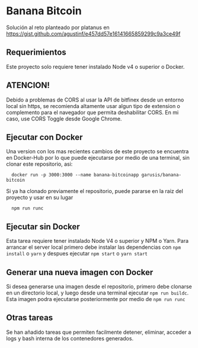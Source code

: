 # Banana Bitcoin

  Solución al reto planteado por platanus en https://gist.github.com/agustinf/e457dd57e16141665859299c9a3ce49f

## Requerimientos

  Este proyecto solo requiere tener instalado Node v4 o superior o Docker.
  
## ATENCION!
  Debido a problemas de CORS al usar la API de bitfinex desde un entorno local sin https, se recomienda altamente
  usar algun tipo de extension o complemento para el navegador que permita deshabilitar CORS. En mi caso, use 
  CORS Toggle desde Google Chrome.

## Ejecutar con Docker
  Una version con los mas recientes cambios de este proyecto se encuentra en Docker-Hub por lo que puede 
  ejecutarse por medio de una terminal, sin clonar este repositorio, asi:
  
```
  docker run -p 3000:3000 --name banana-bitcoinapp garusis/banana-bitcoin
```

  Si ya ha clonado previamente el repositorio, puede pararse en la raiz del proyecto y usar en su lugar
```
  npm run runc
```

## Ejecutar sin Docker
  Esta tarea requiere tener instalado Node V4 o superior y NPM o Yarn. Para arrancar el server local primero debe
  instalar las dependencias con `npm install` o `yarn` y despues ejecutar `npm start` o `yarn start`

## Generar una nueva imagen con Docker
  Si desea generarse una imagen desde el repositorio, primero debe clonarse en un directorio local, 
  y luego desde una terminal ejecutar `npm run buildc`. Esta imagen podra ejecutarse posteriormente por medio de `npm run runc`

## Otras tareas
  Se han añadido tareas que permiten facilmente detener, eliminar, acceder a logs y bash interna de los contenedores generados.
  
